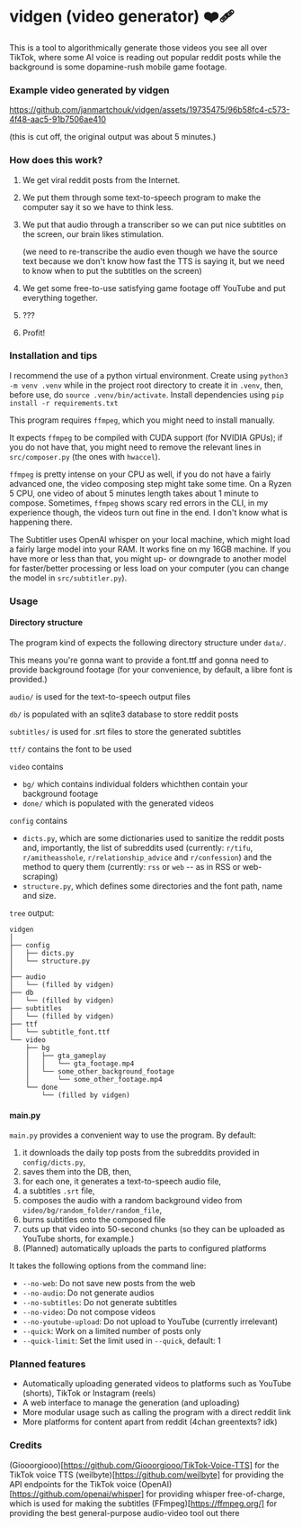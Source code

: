 # vidgen (video generator) ❤️‍🩹

This is a tool to algorithmically generate those videos you see all over TikTok, where some AI voice is reading out popular reddit posts while the background is some dopamine-rush mobile game footage.

### Example video generated by vidgen

https://github.com/janmartchouk/vidgen/assets/19735475/96b58fc4-c573-4f48-aac5-91b7506ae410

(this is cut off, the original output was about 5 minutes.)


### How does this work?

1. We get viral reddit posts from the Internet.

2. We put them through some text-to-speech program to make the computer say it so we have to think less.

3. We put that audio through a transcriber so we can put nice subtitles on the screen, our brain likes stimulation.
   
   (we need to re-transcribe the audio even though we have the source text because we don't know how fast the TTS is saying it, but we need to know when to put the subtitles on the screen)

4. We get some free-to-use satisfying game footage off YouTube and put everything together.

5. ???

6. Profit!

### Installation and tips

I recommend the use of a python virtual environment.
Create using `python3 -m venv .venv` while in the project root directory to create it in `.venv`, then, before use, do `source .venv/bin/activate`.
Install dependencies using `pip install -r requirements.txt`

This program requires `ffmpeg`, which you might need to install manually.

It expects `ffmpeg` to be compiled with CUDA support (for NVIDIA GPUs); if you do not have that, you might need to remove the relevant lines in `src/composer.py` (the ones with `hwaccel`).

`ffmpeg` is pretty intense on your CPU as well, if you do not have a fairly advanced one, the video composing step might take some time. On a Ryzen 5 CPU, one video of about 5 minutes length takes about 1 minute to compose.
Sometimes, `ffmpeg` shows scary red errors in the CLI, in my experience though, the videos turn out fine in the end. I don't know what is happening there.

The Subtitler uses OpenAI whisper on your local machine, which might load a fairly large model into your RAM. It works fine on my 16GB machine. If you have more or less than that, you might up- or downgrade to another model for faster/better processing or less load on your computer (you can change the model in `src/subtitler.py`).

### Usage

#### Directory structure

The program kind of expects the following directory structure under `data/`.

This means you're gonna want to provide a font.ttf and gonna need to provide background footage (for your convenience, by default, a libre font is provided.)

`audio/` is used for the text-to-speech output files

`db/` is populated with an sqlite3 database to store reddit posts

`subtitles/` is used for .srt files to store the generated subtitles

`ttf/` contains the font to be used

`video` contains
+ `bg/` which contains individual folders whichthen contain your background footage
+ `done/` which is populated with the generated videos

`config` contains
+ `dicts.py`, which are some dictionaries used to sanitize the reddit posts and, importantly, the list of subreddits used (currently: `r/tifu`, `r/amitheasshole`, `r/relationship_advice` and `r/confession`) and the method to query them (currently: `rss` or `web` -- as in RSS or web-scraping)
+ `structure.py`, which defines some directories and the font path, name and size.


`tree` output:

```
vidgen
│
├── config
│   ├── dicts.py
│   └── structure.py
│
├── audio
│   └── (filled by vidgen)
├── db
│   └── (filled by vidgen)
├── subtitles
│   └── (filled by vidgen)
├── ttf
│   └── subtitle_font.ttf
└── video
    ├── bg
    │   ├── gta_gameplay
    │   │   └── gta_footage.mp4
    │   └── some_other_background_footage
    │       └── some_other_footage.mp4
    └── done
        └── (filled by vidgen)
```

#### main.py

`main.py` provides a convenient way to use the program. By default:
1. it downloads the daily top posts from the subreddits provided in `config/dicts.py`, 
2. saves them into the DB, then, 
3. for each one, it generates a text-to-speech audio file, 
4. a subtitles `.srt` file, 
5. composes the audio with a random background video from `video/bg/random_folder/random_file`,
6. burns subtitles onto the composed file
7. cuts up that video into 50-second chunks (so they can be uploaded as YouTube shorts, for example.) 
8. (Planned) automatically uploads the parts to configured platforms

It takes the following options from the command line:

+ `--no-web`: Do not save new posts from the web
+ `--no-audio`: Do not generate audios
+ `--no-subtitles`: Do not generate subtitles
+ `--no-video`: Do not compose videos
+ `--no-youtube-upload`: Do not upload to YouTube (currently irrelevant)
+ `--quick`: Work on a limited number of posts only
+ `--quick-limit`: Set the limit used in `--quick`, default: 1

### Planned features

+ Automatically uploading generated videos to platforms such as YouTube (shorts), TikTok or Instagram (reels)
+ A web interface to manage the generation (and uploading)
+ More modular usage such as calling the program with a direct reddit link
+ More platforms for content apart from reddit (4chan greentexts? idk)

### Credits
(Giooorgiooo)[https://github.com/Giooorgiooo/TikTok-Voice-TTS] for the TikTok voice TTS
(weilbyte)[https://github.com/weilbyte] for providing the API endpoints for the TikTok voice
(OpenAI)[https://github.com/openai/whisper] for providing whisper free-of-charge, which is used for making the subtitles
(FFmpeg)[https://ffmpeg.org/] for providing the best general-purpose audio-video tool out there
